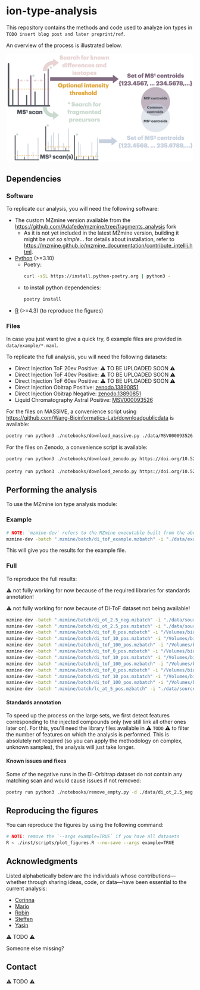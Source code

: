 # ion-type-analysis

This repository contains the methods and code used to analyze ion types in `TODO insert blog post and later preprint/ref`.

An overview of the process is illustrated below.

![](man/figures/ion_type_schema.png)

## Dependencies


### Software

To replicate our analysis, you will need the following software:

- The custom MZmine version available from the <https://github.com/Adafede/mzmine/tree/fragments_analysis> fork 
  - As it is not yet included in the latest MZmine version, building it might be _not so simple_... for details about installation, refer to <https://mzmine.github.io/mzmine_documentation/contribute_intellij.html>.
- [Python](https://www.python.org/) (>=3.10)
  - Poetry:
    ```bash
    curl -sSL https://install.python-poetry.org | python3 -
    ````
  - to install python dependencies:
    ```bash
    poetry install
    ```
- [R](https://www.r-project.org/) (>=4.3) (to reproduce the figures)

### Files

In case you just want to give a quick try, 6 example files are provided in `data/example/*.mzml`.

To replicate the full analysis, you will need the following datasets:

- Direct Injection ToF 20ev Positive: :warning: TO BE UPLOADED SOON :warning:
- Direct Injection ToF 40ev Positive: :warning: TO BE UPLOADED SOON :warning:
- Direct Injection ToF 60ev Positive: :warning: TO BE UPLOADED SOON :warning:
- Direct Injection Obitrap Positive: [zenodo.13890851](https://doi.org/10.5281/zenodo.13890851)
- Direct Injection Obitrap Negative: [zenodo.13890851](https://doi.org/10.5281/zenodo.13890851)
- Liquid Chromatography Astral Positive: [MSV000093526](https://massive.ucsd.edu/ProteoSAFe/dataset.jsp?task=5b9076c6cd134284806672033569996e)

For the files on MASSIVE, a convenience script using <https://github.com/Wang-Bioinformatics-Lab/downloadpublicdata> is available:

```bash
poetry run python3 ./notebooks/download_massive.py ./data/MSV000093526.txt ./data/source/MSV000093526 ./data/source/MSV000093526/MSV000093526_summary.tsv
```

For the files on Zenodo, a convenience script is available:

```bash
poetry run python3 ./notebooks/download_zenodo.py https://doi.org/10.5281/zenodo.13890851 20231123_mzml_mce_scaffold_positive.zip ./data/source/20231123_mzml_mce_scaffold_positive.zip --unzip

poetry run python3 ./notebooks/download_zenodo.py https://doi.org/10.5281/zenodo.13890851 20231123_mzml_mce_scaffold_negative.zip ./data/source/20231123_mzml_mce_scaffold_negative.zip --unzip
```

## Performing the analysis

To use the MZmine ion type analysis module:

### Example

```bash
# NOTE: `mzmine-dev` refers to the MZmine executable built from the above mentioned branch
mzmine-dev -batch ".mzmine/batch/di_tof_example.mzbatch" -i "./data/example/*.mzML" -o "./data/example/di_tof_10_20ev_pos/{}"
```

This will give you the results for the example file.

### Full

To reproduce the full results:

:warning: not fully working for now because of the required libraries for standards annotation!

:warning: not fully working for now because of DI-ToF dataset not being available!

```bash
mzmine-dev -batch ".mzmine/batch/di_ot_2.5_neg.mzbatch" -i "./data/source/20231123_mzml_mce_scaffold_negative/*.mzML" -o "./data/di_ot_2.5_neg/{}"
mzmine-dev -batch ".mzmine/batch/di_ot_2.5_pos.mzbatch" -i "./data/source/20231123_mzml_mce_scaffold_positive/*.mzML" -o "./data/di_ot_2.5_pos/{}"
mzmine-dev -batch ".mzmine/batch/di_tof_0_pos.mzbatch" -i "/Volumes/biol_imsb_sauer_1/users/Adriano/01_projects/02_library/02_raw_data/inhouse/01_zeno/all_converted/CID/20/*.mzML" -o "./data/di_tof_0_20ev_pos/{}"
mzmine-dev -batch ".mzmine/batch/di_tof_10_pos.mzbatch" -i "/Volumes/biol_imsb_sauer_1/users/Adriano/01_projects/02_library/02_raw_data/inhouse/01_zeno/all_converted/CID/20/*.mzML" -o "./data/di_tof_10_20ev_pos/{}"
mzmine-dev -batch ".mzmine/batch/di_tof_100_pos.mzbatch" -i "/Volumes/biol_imsb_sauer_1/users/Adriano/01_projects/02_library/02_raw_data/inhouse/01_zeno/all_converted/CID/20/*.mzML" -o "./data/di_tof_100_20ev_pos/{}"
mzmine-dev -batch ".mzmine/batch/di_tof_0_pos.mzbatch" -i "/Volumes/biol_imsb_sauer_1/users/Adriano/01_projects/02_library/02_raw_data/inhouse/01_zeno/all_converted/CID/40/*.mzML" -o "./data/di_tof_0_40ev_pos/{}"
mzmine-dev -batch ".mzmine/batch/di_tof_10_pos.mzbatch" -i "/Volumes/biol_imsb_sauer_1/users/Adriano/01_projects/02_library/02_raw_data/inhouse/01_zeno/all_converted/CID/40/*.mzML" -o "./data/di_tof_10_40ev_pos/{}"
mzmine-dev -batch ".mzmine/batch/di_tof_100_pos.mzbatch" -i "/Volumes/biol_imsb_sauer_1/users/Adriano/01_projects/02_library/02_raw_data/inhouse/01_zeno/all_converted/CID/40/*.mzML" -o "./data/di_tof_100_40ev_pos/{}"
mzmine-dev -batch ".mzmine/batch/di_tof_0_pos.mzbatch" -i "/Volumes/biol_imsb_sauer_1/users/Adriano/01_projects/02_library/02_raw_data/inhouse/01_zeno/all_converted/CID/60/*.mzML" -o "./data/di_tof_0_60ev_pos/{}"
mzmine-dev -batch ".mzmine/batch/di_tof_10_pos.mzbatch" -i "/Volumes/biol_imsb_sauer_1/users/Adriano/01_projects/02_library/02_raw_data/inhouse/01_zeno/all_converted/CID/60/*.mzML" -o "./data/di_tof_10_60ev_pos/{}"
mzmine-dev -batch ".mzmine/batch/di_tof_100_pos.mzbatch" -i "/Volumes/biol_imsb_sauer_1/users/Adriano/01_projects/02_library/02_raw_data/inhouse/01_zeno/all_converted/CID/60/*.mzML" -o "./data/di_tof_100_60ev_pos/{}"
mzmine-dev -batch ".mzmine/batch/lc_at_5_pos.mzbatch" -i "./data/source/MSV000093526/*.mzML" -o "./data/lc_at_5_pos/{}"
```

#### Standards annotation

To speed up the process on the large sets, we first detect features corresponding to the injected compounds only (we still link all other ones later on).
For this, you'll need the library files available in :warning: `TODO` :warning: to filter the number of features on which the analysis is performed.
This is absolutely not required (so you can apply the methodology on complex, unknown samples), the analysis will just take longer.

#### Known issues and fixes

Some of the negative runs in the DI-Orbitrap dataset do not contain any matching scan and would cause issues if not removed:

```bash
poetry run python3 ./notebooks/remove_empty.py -d ./data/di_ot_2.5_neg
```

## Reproducing the figures

You can reproduce the figures by using the following command:

```bash
# NOTE: remove the `--args example=TRUE` if you have all datasets
R < ./inst/scripts/plot_figures.R --no-save --args example=TRUE
```

## Acknowledgments

Listed alphabetically below are the individuals whose contributions—whether through sharing ideas, code, or data—have been essential to the current analysis:
- [Corinna](https://github.com/corinnabrungs)
- [Mario](https://orcid.org/0000-0003-2125-4184)
- [Robin](https://github.com/robinschmid)
- [Steffen](https://github.com/SteffenHeu)
- [Yasin](https://github.com/YasinEl)

:warning: TODO :warning:

Someone else missing?

## Contact

:warning: TODO :warning:
